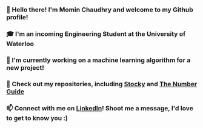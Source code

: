 ### 👋 Hello there! I'm Momin Chaudhry and welcome to my Github profile!
### 🎓 I'm an incoming Engineering Student at the University of Waterloo
### 🔭 I'm currently working on a machine learning algorithm for a new project!
### 👀 Check out my repositories, including [Stocky](https://github.com/Momin-C/Stocky) and [The Number Guide](https://github.com/Momin-C/The-Number-Guide)
### 📫 Connect with me on [LinkedIn](https://www.linkedin.com/in/momin-chaudhry/)! Shoot me a message, I'd love to get to know you :)



<!--
**Momin-C/Momin-C** is a ✨ _special_ ✨ repository because its `README.md` (this file) appears on your GitHub profile.

Here are some ideas to get you started:

- 🔭 I’m currently working on ...
- 🌱 I’m currently learning ...
- 👯 I’m looking to collaborate on ...
- 🤔 I’m looking for help with ...
- 💬 Ask me about ...
- 📫 How to reach me: ...
- 😄 Pronouns: ...
- ⚡ Fun fact: ...
-->

